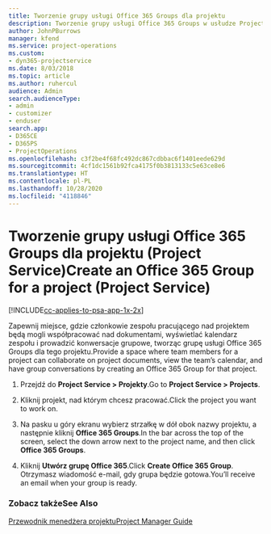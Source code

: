 ```yaml
---
title: Tworzenie grupy usługi Office 365 Groups dla projektu
description: Tworzenie grupy usługi Office 365 Groups w usłudze Project Service
author: JohnPBurrows
manager: kfend
ms.service: project-operations
ms.custom:
- dyn365-projectservice
ms.date: 8/03/2018
ms.topic: article
ms.author: ruhercul
audience: Admin
search.audienceType:
- admin
- customizer
- enduser
search.app:
- D365CE
- D365PS
- ProjectOperations
ms.openlocfilehash: c3f2be4f68fc492dc867cdbbac6f1401eede629d
ms.sourcegitcommit: 4cf1dc1561b92fca4175f0b3813133c5e63ce8e6
ms.translationtype: HT
ms.contentlocale: pl-PL
ms.lasthandoff: 10/28/2020
ms.locfileid: "4118846"
---
```

# <a name="create-an-office-365-group-for-a-project-project-service"></a><span data-ttu-id="8c97b-103">Tworzenie grupy usługi Office 365 Groups dla projektu (Project Service)</span><span class="sxs-lookup"><span data-stu-id="8c97b-103">Create an Office 365 Group for a project (Project Service)</span></span>

[!INCLUDE[cc-applies-to-psa-app-1x-2x](../includes/cc-applies-to-psa-app-1x-2x.md)]

<span data-ttu-id="8c97b-104">Zapewnij miejsce, gdzie członkowie zespołu pracującego nad projektem będą mogli współpracować nad dokumentami, wyświetlać kalendarz zespołu i prowadzić konwersacje grupowe, tworząc grupę usługi Office 365 Groups dla tego projektu.</span><span class="sxs-lookup"><span data-stu-id="8c97b-104">Provide a space where team members for a project can collaborate on project documents, view the team’s calendar, and have group conversations by creating an Office 365 Group for that project.</span></span>  
  
1.  <span data-ttu-id="8c97b-105">Przejdź do **Project Service > Projekty**.</span><span class="sxs-lookup"><span data-stu-id="8c97b-105">Go to **Project Service > Projects**.</span></span>  
  
2.  <span data-ttu-id="8c97b-106">Kliknij projekt, nad którym chcesz pracować.</span><span class="sxs-lookup"><span data-stu-id="8c97b-106">Click the project you want to work on.</span></span>  
  
3.  <span data-ttu-id="8c97b-107">Na pasku u góry ekranu wybierz strzałkę w dół obok nazwy projektu, a następnie kliknij **Office 365 Groups**.</span><span class="sxs-lookup"><span data-stu-id="8c97b-107">In the bar across the top of the screen, select the down arrow next to the project name, and then click **Office 365 Groups**.</span></span>  
  
4.  <span data-ttu-id="8c97b-108">Kliknij **Utwórz grupę Office 365**.</span><span class="sxs-lookup"><span data-stu-id="8c97b-108">Click **Create Office 365 Group**.</span></span> <span data-ttu-id="8c97b-109">Otrzymasz wiadomość e-mail, gdy grupa będzie gotowa.</span><span class="sxs-lookup"><span data-stu-id="8c97b-109">You’ll receive an email when your group is ready.</span></span>  
  
### <a name="see-also"></a><span data-ttu-id="8c97b-110">Zobacz także</span><span class="sxs-lookup"><span data-stu-id="8c97b-110">See Also</span></span>  
 [<span data-ttu-id="8c97b-111">Przewodnik menedżera projektu</span><span class="sxs-lookup"><span data-stu-id="8c97b-111">Project Manager Guide</span></span>](../psa/project-manager-guide.md)
